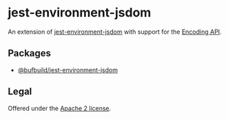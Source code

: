 # jest-environment-jsdom

An extension of [jest-environment-jsdom](https://www.npmjs.com/package/jest-environment-jsdom)
with support for the [Encoding API](https://developer.mozilla.org/en-US/docs/Web/API/Encoding_API).

## Packages

- [@bufbuild/jest-environment-jsdom](https://www.npmjs.com/package/@bufbuild/jest-environment-jsdom)

## Legal

Offered under the [Apache 2 license](./LICENSE).
